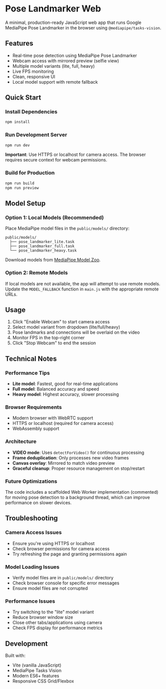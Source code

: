 # Pose Landmarker Web

A minimal, production-ready JavaScript web app that runs Google MediaPipe Pose Landmarker in the browser using `@mediapipe/tasks-vision`.

## Features

- Real-time pose detection using MediaPipe Pose Landmarker
- Webcam access with mirrored preview (selfie view)
- Multiple model variants (lite, full, heavy)
- Live FPS monitoring
- Clean, responsive UI
- Local model support with remote fallback

## Quick Start

### Install Dependencies

```bash
npm install
```

### Run Development Server

```bash
npm run dev
```

**Important**: Use HTTPS or localhost for camera access. The browser requires secure context for webcam permissions.

### Build for Production

```bash
npm run build
npm run preview
```

## Model Setup

### Option 1: Local Models (Recommended)

Place MediaPipe model files in the `public/models/` directory:

```
public/models/
  ├── pose_landmarker_lite.task
  ├── pose_landmarker_full.task
  └── pose_landmarker_heavy.task
```

Download models from [MediaPipe Model Zoo](https://developers.google.com/mediapipe/solutions/vision/pose_landmarker#models).

### Option 2: Remote Models

If local models are not available, the app will attempt to use remote models. Update the `MODEL_FALLBACK` function in `main.js` with the appropriate remote URLs.

## Usage

1. Click "Enable Webcam" to start camera access
2. Select model variant from dropdown (lite/full/heavy)
3. Pose landmarks and connections will be overlaid on the video
4. Monitor FPS in the top-right corner
5. Click "Stop Webcam" to end the session

## Technical Notes

### Performance Tips

- **Lite model**: Fastest, good for real-time applications
- **Full model**: Balanced accuracy and speed
- **Heavy model**: Highest accuracy, slower processing

### Browser Requirements

- Modern browser with WebRTC support
- HTTPS or localhost (required for camera access)
- WebAssembly support

### Architecture

- **VIDEO mode**: Uses `detectForVideo()` for continuous processing
- **Frame deduplication**: Only processes new video frames
- **Canvas overlay**: Mirrored to match video preview
- **Graceful cleanup**: Proper resource management on stop/restart

### Future Optimizations

The code includes a scaffolded Web Worker implementation (commented) for moving pose detection to a background thread, which can improve performance on slower devices.

## Troubleshooting

### Camera Access Issues

- Ensure you're using HTTPS or localhost
- Check browser permissions for camera access
- Try refreshing the page and granting permissions again

### Model Loading Issues

- Verify model files are in `public/models/` directory
- Check browser console for specific error messages
- Ensure model files are not corrupted

### Performance Issues

- Try switching to the "lite" model variant
- Reduce browser window size
- Close other tabs/applications using camera
- Check FPS display for performance metrics

## Development

Built with:
- Vite (vanilla JavaScript)
- MediaPipe Tasks Vision
- Modern ES6+ features
- Responsive CSS Grid/Flexbox
